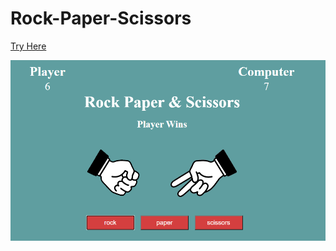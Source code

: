 # Rock-Paper-Scissors
[Try Here](https://aslikasap.github.io/Rock-Paper-Scissors/)

![s](rocks.png)
